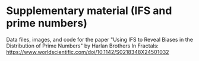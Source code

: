 # Supplementary material (IFS and prime numbers)
Data files, images, and code for the paper "Using IFS to Reveal Biases in the Distribution of Prime Numbers" by Harlan Brothers
In Fractals: https://www.worldscientific.com/doi/10.1142/S0218348X24501032
